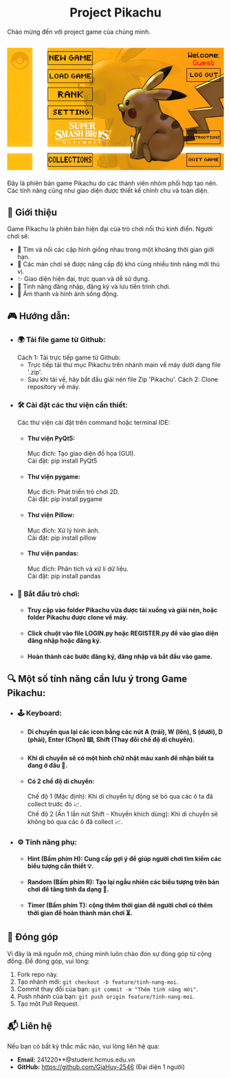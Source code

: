 <h1 align="center">Project Pikachu</h1>
Chào mừng đến với project game của chúng mình.

<h2 align="center"><img src="./Pikachu/images/button/menu.jpg"></h2>

Đây là phiên bản game Pikachu do các thành viên nhóm phối hợp tạo nên. Các tính năng cũng như giao diện được thiết kế chỉnh chu và toàn diện.

## 📖 Giới thiệu
Game Pikachu là phiên bản hiện đại của trò chơi nối thú kinh điển. Người chơi sẽ:
- 🚀 Tìm và nối các cặp hình giống nhau trong một khoảng thời gian giới hạn.
- 🧩 Các màn chơi sẽ được nâng cấp độ khó cùng nhiều tính năng mới thú vị.
- ✨ Giao diện hiện đại, trực quan và dễ sử dụng.
- 🔐 Tính năng đăng nhập, đăng ký và lưu tiến trình chơi.
- 🎵 Âm thanh và hình ảnh sống động.

## 🎮 Hướng dẫn:
- ### 🌍 Tải file game từ Github:
  Cách 1: Tải trực tiếp game từ Github:
  - Trực tiếp tải thư mục Pikachu trên nhánh main về máy dưới dạng file '.zip'.
  - Sau khi tải về, hãy bắt đầu giải nén file Zip 'Pikachu'.
  Cách 2: Clone repository về máy.
- ### 🛠️ Cài đặt các thư viện cần thiết:
  Các thư viện cài đặt trên command hoặc terminal IDE:
  - #### Thư viện PyQt5:
    Mục đích: Tạo giao diện đồ họa (GUI).  
    Cài đặt: pip install PyQt5
  - #### Thư viện pygame:
    Mục đích: Phát triển trò chơi 2D.  
    Cài đặt: pip install pygame
  - #### Thư viện Pillow:
    Mục đích: Xử lý hình ảnh.  
    Cài đặt: pip install pillow
  - #### Thư viện pandas:
    Mục đích: Phân tích và xử lí dữ liệu.  
    Cài đặt: pip install pandas
- ### 🚀 Bắt đầu trò chơi:
  - #### Truy cập vào folder Pikachu vừa được tải xuống và giải nén, hoặc folder Pikachu được clone về máy.
  - #### Click chuột vào file LOGIN.py hoặc REGISTER.py để vào giao diện đăng nhập hoặc đăng ký.
  - #### Hoàn thành các bước đăng ký, đăng nhập và bắt đầu vào game.

## 🔍 Một số tính năng cần lưu ý trong Game Pikachu:
- ### 🕹️ Keyboard:
  - #### Di chuyển qua lại các icon bằng các nút A (trái), W (lên), S (dưới), D (phải), Enter (Chọn) ⌨️, Shift (Thay đổi chế độ di chuyển).
  - #### Khi di chuyển sẽ có một hình chữ nhật màu xanh để nhận biết ta đang ở đâu 🔲.
  - #### Có 2 chế độ di chuyển:
    Chế độ 1 (Mặc định): Khi di chuyển tự động sẽ bỏ qua các ô ta đã collect trước đó 📈.  
    Chế độ 2 (Ấn 1 lần nút Shift - Khuyến khích dùng): Khi di chuyển sẽ không bỏ qua các ô đã collect 📈.
- ### ⚙️ Tính năng phụ:
  - #### Hint (Bấm phím H): Cung cấp gợi ý để giúp người chơi tìm kiếm các biểu tượng cần thiết 💡.
  - #### Random (Bấm phím R): Tạo lại ngẫu nhiên các biểu tượng trên bàn chơi để tăng tính đa dạng 🎲.
  - #### Timer (Bấm phím T): cộng thêm thời gian để người chơi có thêm thời gian để hoàn thành màn chơi ⏳.

## 🤝 Đóng góp
Vì đây là mã nguồn mở, chúng mình luôn chào đón sự đóng góp từ cộng đồng. Để đóng góp, vui lòng:
1. Fork repo này.
2. Tạo nhánh mới: `git checkout -b feature/tinh-nang-moi`.
3. Commit thay đổi của bạn: `git commit -m "Thêm tính năng mới"`.
4. Push nhánh của bạn: `git push origin feature/tinh-nang-moi`.
5. Tạo một Pull Request.
## 📬 Liên hệ
Nếu bạn có bất kỳ thắc mắc nào, vui lòng liên hệ qua:
- **Email:** 241220**@student.hcmus.edu.vn
- **GitHub:** https://github.com/GiaHuy-2546 (Đại diện 1 người)


